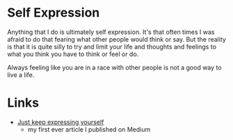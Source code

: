 
# Self Expression

Anything that I do is ultimately self expression. It's that often times I was afraid to do that fearing what other people would think or say. But the reality is that it is quite silly to try and limit your life and thoughts and feelings to what you think you have to think or feel or do.

Always feeling like you are in a race with other people is not a good way to live a life. 

# Links

- [Just keep expressing yourself][1]
	- my first ever article I published on Medium

[1]:	https://medium.com/@NikitaVoloboev/just-keep-expressing-yourself-306870791ae4